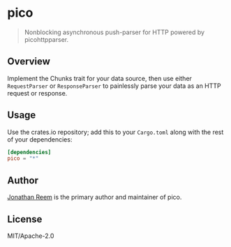# pico

> Nonblocking asynchronous push-parser for HTTP powered by picohttpparser.

## Overview

Implement the Chunks trait for your data source, then use either
`RequestParser` or `ResponseParser` to painlessly parse your data
as an HTTP request or response.

## Usage

Use the crates.io repository; add this to your `Cargo.toml` along
with the rest of your dependencies:

```toml
[dependencies]
pico = "*"
```

## Author

[Jonathan Reem](https://medium.com/@jreem) is the primary author and maintainer of pico.

## License

MIT/Apache-2.0

